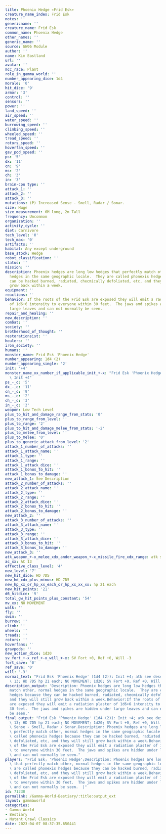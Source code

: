 ```yaml
---
title: Phoenix Hedge «Frid Esk»
creature_name_index: Frid Esk
notes: ''
genericname: ''
creature_name: Frid Esk
common_name: Phoenix Hedge
other_names: ''
generic_name: ''
source: GW06 Module
author: ''
name: Kim Eastland
url: ''
avatar: ''
mcc_race: Plant
role_in_gamma_world: ''
number_appearing_dice: 1d4
morale: '0'
hit_dice: '9'
armor: '3'
control: ''
sensors: ''
power: ''
land_speed: ''
air_speed: ''
water_speed: ''
burrowing_speed: ''
climbing_speed: ''
wheeled_speed: ''
tread_speed: ''
rotors_speed: ''
hoverfan_speed: ''
gav_pod_speed: ''
ps: '5'
dx: '11'
cn: '9'
ms: '2'
ch: '3'
in: '3'
brain-cpu type: ''
attack_1: ''
attack_2: ''
attack_3: ''
mutations: (P) Increased Sense - Smell, Radar / Sonar.
size: Huge
size_measurement: 6M long, 2m Tall
frequency: Uncommon
organization: ''
activity_cycle: ''
diet: Carnivore
tech_level: '0'
tech_max: '0'
artifacts: ''
habitat: Any except underground
base_stock: Hedge
robot_classification: ''
status: ''
mission: ''
description: Phoenix hedges are long low hedges that perfectly match other, normal
  hedges in the same geographic locale.  They are called phonexis hedges because they
  can be hacked burned, radiated, checmically defoliated, etc, and they will still
  grow back within a week.
equipment: ''
reactions: ''
behavior: If the roots of the Frid Esk are exposed they will emit a radiation plaster
  of 1d6+6 intensity to everyone within 30 feet.  The jaws amd spikes are hidden under
  large leaves and can not normally be seen.
repair_and_healing: ''
new_description: ''
combat: ''
society: ''
brotherhood_of_thought: ''
restorationsist: ''
healers: ''
iron_society: ''
humans: ''
monster_name: Frid Esk 'Phoenix Hedge'
number_appearing: 1d4 (2)
number_appearing_single: '2'
init: '+4'
monster_name_xx_number_if_applicable_init_+-x: "Frid Esk 'Phoenix Hedge' (1d4 (2)):\
  \ Init +4"
ps_-_c: '5'
dx_-_c: '11'
cn_-_c: '9'
ms_-_c: '2'
ch_-_c: '3'
in_-_c: '3'
weapon: Low Tech Level
plus_to_hit_and_damage_range_from_stats: '0'
plus_to_range_from_level: ''
plus_to_range: '2'
plus_to_hit_and_damage_melee_from_stats: '-2'
plus_to_melee_from_level: ''
plus_to_melee: '0'
plus_to_generic_attack_from_level: '2'
attack_1_number_of_attacks: ''
attack_1_attack_name: ''
attack_1_type: ''
attack_1_range: ''
attack_1_attack_dice: ''
attack_1_bonus_to_hit: ''
attack_1_bonus_to_damage: ''
new_attack_1: See Description
attack_2_number_of_attacks: ''
attack_2_attack_name: ''
attack_2_type: ''
attack_2_range: ''
attack_2_attack_dice: ''
attack_2_bonus_to_hit: ''
attack_2_bonus_to_damage: ''
new_attack_2: ''
attack_3_number_of_attacks: ''
attack_3_attack_name: ''
attack_3_type: ''
attack_3_range: ''
attack_3_attack_dice: ''
attack_3_bonus_to_hit: ''
attack_3_bonus_to_damage: ''
new_attack_3: ''
atk_weapon_+-x_melee_xdx_andor_weapon_+-x_missile_fire_xdx_range: atk see description
ac_xx: AC 13
effective_class_level: '4'
new_level: '7'
new_hit_dice: HD 7D5
new_hd_xdx_plus_minus: HD 7D5
new_hp_xx_or_hp_xx_each_or_hp_xx_xx_xx: hp 21 each
new_hit_points: '21'
d6_hitdice: '9'
total_gw_hit_points_plus_constant: '54'
mv_xx: NO MOVEMENT
walk: ''
fly: ''
swim: ''
burrow: ''
climb: ''
wheels: ''
treads: ''
rotors: ''
hoverfans: ''
gravpods: ''
new_action_dice: 1d20
sv_fort_+-x_ref_+-x_will_+-x: SV Fort +0, Ref +0, Will -3
fort_save: '0'
ref_save: '0'
will: '-3'
normal_text: "Frid Esk 'Phoenix Hedge' (1d4 (2)): Init +4; atk see description; AC\
  \ 13; HD 7D5 hp 21 each; NO MOVEMENT; 1d20; SV Fort +0, Ref +0, Will -3"
description_output: 'Description: Phoenix hedges are long low hedges that perfectly
  match other, normal hedges in the same geographic locale.  They are called phonexis
  hedges because they can be hacked burned, radiated, checmically defoliated, etc,
  and they will still grow back within a week.Behavior:If the roots of the Frid Esk
  are exposed they will emit a radiation plaster of 1d6+6 intensity to everyone within
  30 feet.  The jaws amd spikes are hidden under large leaves and can not normally
  be seen.'
final_output: "Frid Esk 'Phoenix Hedge' (1d4 (2)): Init +4; atk see description; AC\
  \ 13; HD 7D5 hp 21 each; NO MOVEMENT; 1d20; SV Fort +0, Ref +0, Will -3(P) Increased\
  \ Sense - Smell, Radar / Sonar.Description: Phoenix hedges are long low hedges that\
  \ perfectly match other, normal hedges in the same geographic locale.  They are\
  \ called phonexis hedges because they can be hacked burned, radiated, checmically\
  \ defoliated, etc, and they will still grow back within a week.Behavior:If the roots\
  \ of the Frid Esk are exposed they will emit a radiation plaster of 1d6+6 intensity\
  \ to everyone within 30 feet.  The jaws amd spikes are hidden under large leaves\
  \ and can not normally be seen."
players: "Frid Esk; 'Phoenix Hedge';Description: Phoenix hedges are long low hedges\
  \ that perfectly match other, normal hedges in the same geographic locale.  They\
  \ are called phonexis hedges because they can be hacked burned, radiated, checmically\
  \ defoliated, etc, and they will still grow back within a week.Behavior:If the roots\
  \ of the Frid Esk are exposed they will emit a radiation plaster of 1d6+6 intensity\
  \ to everyone within 30 feet.  The jaws amd spikes are hidden under large leaves\
  \ and can not normally be seen.  |"
id: 71230
permalink: /Gamma-World-Bestiary/:title:output_ext
layout: gammaworld
categories:
- Gamma World
- Bestiary
- Mutant Crawl Classics
date: 2023-04-07 08:37:35.650441
---
```


